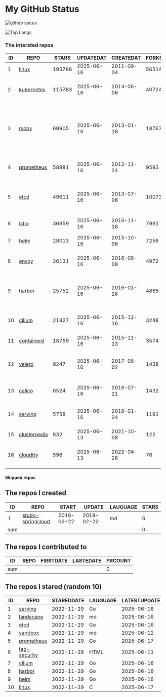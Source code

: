 # My GitHub Status

<img src="https://github-readme-stats-1.yihong0618.vercel.app/api?username=daoqingniu&show_icons=true&&&hide_title=true&count_private=true" alt="github status" />

![Top Langs](https://github-readme-stats-1.yihong0618.vercel.app/api/top-langs/?username=daoqingniu&layout=compact)

<!--START_SECTION:github_repos-->
### The intersted repos
| ID |                              REPO                               | STARS  | UPDATEDAT  | CREATEDAT  | FORKSCOUNT |                                                DESCRIPTIONS                                                |
|----|-----------------------------------------------------------------|--------|------------|------------|------------|------------------------------------------------------------------------------------------------------------|
|  1 | [linux](https://github.com/torvalds/linux)                      | 195766 | 2025-06-16 | 2011-09-04 |      56314 | Linux kernel source tree                                                                                   |
|  2 | [kubernetes](https://github.com/kubernetes/kubernetes)          | 115783 | 2025-06-16 | 2014-06-06 |      40724 | Production-Grade Container Scheduling and Management                                                       |
|  3 | [moby](https://github.com/moby/moby)                            |  69905 | 2025-06-16 | 2013-01-18 |      18767 | The Moby Project - a collaborative project for the container ecosystem to assemble container-based systems |
|  4 | [prometheus](https://github.com/prometheus/prometheus)          |  58981 | 2025-06-16 | 2012-11-24 |       9593 | The Prometheus monitoring system and time series database.                                                 |
|  5 | [etcd](https://github.com/etcd-io/etcd)                         |  49611 | 2025-06-16 | 2013-07-06 |      10073 | Distributed reliable key-value store for the most critical data of a distributed system                    |
|  6 | [istio](https://github.com/istio/istio)                         |  36959 | 2025-06-16 | 2016-11-18 |       7991 | Connect, secure, control, and observe services.                                                            |
|  7 | [helm](https://github.com/helm/helm)                            |  28013 | 2025-06-16 | 2015-10-06 |       7258 | The Kubernetes Package Manager                                                                             |
|  8 | [envoy](https://github.com/envoyproxy/envoy)                    |  26131 | 2025-06-16 | 2016-08-08 |       4972 | Cloud-native high-performance edge/middle/service proxy                                                    |
|  9 | [harbor](https://github.com/goharbor/harbor)                    |  25752 | 2025-06-16 | 2016-01-28 |       4888 | An open source trusted cloud native registry project that stores, signs, and scans content.                |
| 10 | [cilium](https://github.com/cilium/cilium)                      |  21827 | 2025-06-16 | 2015-12-16 |       3248 | eBPF-based Networking, Security, and Observability                                                         |
| 11 | [containerd](https://github.com/containerd/containerd)          |  18759 | 2025-06-16 | 2015-11-13 |       3574 | An open and reliable container runtime                                                                     |
| 12 | [velero](https://github.com/vmware-tanzu/velero)                |   9247 | 2025-06-16 | 2017-08-02 |       1438 | Backup and migrate Kubernetes applications and their persistent volumes                                    |
| 13 | [calico](https://github.com/projectcalico/calico)               |   6524 | 2025-06-16 | 2016-07-21 |       1432 | Cloud native networking and network security                                                               |
| 14 | [serving](https://github.com/knative/serving)                   |   5758 | 2025-06-16 | 2018-01-24 |       1191 | Kubernetes-based, scale-to-zero, request-driven compute                                                    |
| 15 | [clusterpedia](https://github.com/clusterpedia-io/clusterpedia) |    832 | 2025-06-13 | 2021-10-08 |        122 | The Encyclopedia of Kubernetes clusters                                                                    |
| 16 | [cloudtty](https://github.com/cloudtty/cloudtty)                |    596 | 2025-06-13 | 2022-04-28 |         76 | A Friendly Kubernetes CloudShell (Web Terminal) !                                                          |



#### Skipped repos
<!--END_SECTION:github_repos-->

<!--START_SECTION:my_github-->
## The repos I created
| ID  |                                 REPO                                 |   START    |   UPDATE   | LAUGUAGE | STARS |
|-----|----------------------------------------------------------------------|------------|------------|----------|-------|
|   1 | [study-springcloud](https://github.com/daoqingniu/study-springcloud) | 2018-02-22 | 2018-02-22 | md       |     0 |
| sum |                                                                      |            |            |          |     0 |

## The repos I contributed to
| ID  | REPO | FIRSTDATE | LASTEDATE | PRCOUNT |
|-----|------|-----------|-----------|---------|
| sum |      |           |           |       0 |

## The repos I stared (random 10)
| ID |                          REPO                          | STAREDDATE | LAUGUAGE | LATESTUPDATE |
|----|--------------------------------------------------------|------------|----------|--------------|
|  1 | [serving](https://github.com/knative/serving)          | 2022-11-29 | Go       | 2025-06-16   |
|  2 | [landscape](https://github.com/cncf/landscape)         | 2022-11-29 | md       | 2025-06-16   |
|  3 | [etcd](https://github.com/etcd-io/etcd)                | 2022-11-29 | Go       | 2025-06-16   |
|  4 | [sandbox](https://github.com/cncf/sandbox)             | 2022-11-29 | md       | 2025-06-12   |
|  5 | [prometheus](https://github.com/prometheus/prometheus) | 2022-11-29 | Go       | 2025-06-17   |
|  6 | [tag-security](https://github.com/cncf/tag-security)   | 2022-11-29 | HTML     | 2025-06-11   |
|  7 | [cilium](https://github.com/cilium/cilium)             | 2022-11-29 | Go       | 2025-06-16   |
|  8 | [harbor](https://github.com/goharbor/harbor)           | 2022-11-29 | Go       | 2025-06-16   |
|  9 | [helm](https://github.com/helm/helm)                   | 2022-11-29 | Go       | 2025-06-16   |
| 10 | [linux](https://github.com/torvalds/linux)             | 2022-11-29 | C        | 2025-06-17   |

<!--END_SECTION:my_github-->
